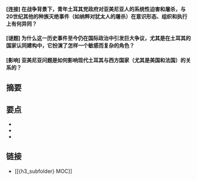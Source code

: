 #### [连接] 在战争背景下，青年土耳其党政府对亚美尼亚人的系统性迫害和屠杀，与20世纪其他的种族灭绝事件（如纳粹对犹太人的屠杀）在意识形态、组织和执行上有何异同？


#### [谜题] 为什么这一历史事件至今仍在国际政治中引发巨大争议，尤其是在土耳其的国家认同建构中，它扮演了怎样一个敏感而复杂的角色？


#### [影响] 亚美尼亚问题是如何影响现代土耳其与西方国家（尤其是美国和法国）的关系的？


## 摘要


## 要点

- 
- 
- 

## 链接

- [[{h3_subfolder} MOC]]

